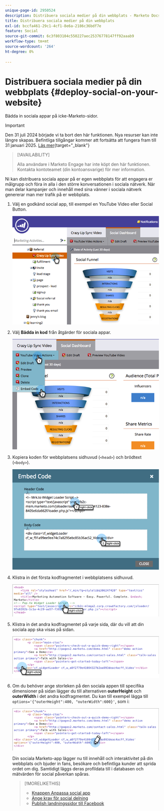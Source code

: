 ```yaml
---
unique-page-id: 2950524
description: Distribuera sociala medier på din webbplats - Marketo Docs - produktdokumentation
title: Distribuera sociala medier på din webbplats
exl-id: bccfa461-29c1-4cf1-8e6a-2186c36bdf7e
feature: Social
source-git-commit: 6c3f803104c550227aec25376778147ff92aaab9
workflow-type: tm+mt
source-wordcount: '264'
ht-degree: 0%

---
```


# Distribuera sociala medier på din webbplats {#deploy-social-on-your-website}

Bädda in sociala appar på icke-Marketo-sidor.

>[!IMPORTANT]
>
>Den 31 juli 2024 började vi ta bort den här funktionen. Nya resurser kan inte längre skapas. Befintliga tillgångar kommer att fortsätta att fungera fram till 31 januari 2025. [Läs mer](https://nation.marketo.com/t5/employee-blogs/marketo-engage-social-features-deprecation/ba-p/351977){target="_blank"}

>[!AVAILABILITY]
>
>Alla användare i Marketo Engage har inte köpt den här funktionen. Kontakta kontoteamet (din kontoansvarige) för mer information.

Ni kan distribuera sociala appar på er egen webbplats för att engagera er målgrupp och föra in alla i den större konversationen i sociala nätverk. När man delar kampanjer och innehåll med sina vänner i sociala nätverk genererar man mer trafik på er webbplats.

1. Välj en godkänd social app, till exempel en YouTube Video eller Social Button.

   ![](assets/image2015-5-12-11-3a43-3a24.png)

1. Välj **Bädda in kod** från åtgärder för sociala appar.

   ![](assets/image2015-5-12-12-3a59-3a46.png)

1. Kopiera koden för webbplatsens sidhuvud (`<head>`) och brödtext (`<body>`).

   ![](assets/image2015-5-12-13-3a3-3a34.png)

1. Klistra in det första kodfragmentet i webbplatsens sidhuvud.

   ![](assets/socialonsite-embedhead.png)

1. Klistra in det andra kodfragmentet på varje sida, där du vill att din sociala app ska visas på sidan.

   ![](assets/socialonsite-embedwidget.png)

1. Om du behöver ange storleken på den sociala appen till specifika dimensioner på sidan lägger du till alternativen **outerHeight** och **outerWidth** i det andra kodfragmentet. Du kan till exempel lägga till `options='{"outerHeight":400, "outerWidth":600}'`, som i:

   ![](assets/socialonsite-resizewidget2.png)

   Din sociala Marketo-app lägger nu till innehåll och interaktivitet på din webbplats och bjuder in fans, besökare och befintliga kunder att sprida ordet om dig. Samtidigt läggs deras profildata till i databasen och mätvärden för social påverkan spåras.

   >[!MORELIKETHIS]
   >
   >* [Knappen Anpassa social app](/help/marketo/product-docs/demand-generation/social/configuring-social-actions/customize-social-app-button.md)
   >* [Ange krav för social delning](/help/marketo/product-docs/demand-generation/social/social-functions/set-social-share-requirement.md)
   >* [Publish landningssidor till Facebook](/help/marketo/product-docs/demand-generation/facebook/publish-landing-pages-to-facebook.md)
